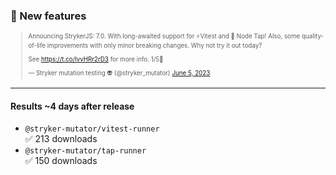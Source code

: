 ### 🎁 New features 

<blockquote class="twitter-tweet" style="font-size: .7em"><p lang="en" dir="ltr">Announcing StrykerJS: 7.0. With long-awaited support for ⚡Vitest and 📼 Node Tap! Also, some quality-of-life improvements with only minor breaking changes. Why not try it out today?<br><br>See <a target="_blank" href="https://t.co/lvvHRr2rD3">https://t.co/lvvHRr2rD3</a> for more info. 1/5🧵</p>&mdash; Stryker mutation testing 👽 (@stryker_mutator) <a target="_blank" href="https://twitter.com/stryker_mutator/status/1665670024378425346?ref_src=twsrc%5Etfw">June 5, 2023</a></blockquote>

---

#### Results ~4 days after release

- `@stryker-mutator/vitest-runner`\
  ✅ 213 downloads
- `@stryker-mutator/tap-runner`\
  ✅ 150 downloads